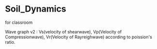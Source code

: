 # Soil_Dynamics
 for classroom

Wave graph v2 :
 Vs(velocity of shearwave), Vp(Velocity of Compressionwave), Vr(Velocity of Rayreighwave) according to poission's ratio.
